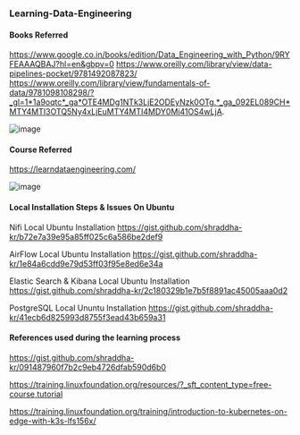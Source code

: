 ### Learning-Data-Engineering

#### Books Referred

https://www.google.co.in/books/edition/Data_Engineering_with_Python/9RYFEAAAQBAJ?hl=en&gbpv=0
https://www.oreilly.com/library/view/data-pipelines-pocket/9781492087823/
https://www.oreilly.com/library/view/fundamentals-of-data/9781098108298/?_gl=1*1a9oqtc*_ga*OTE4MDg1NTk3LjE2ODEyNzk0OTg.*_ga_092EL089CH*MTY4MTI3OTQ5Ny4xLjEuMTY4MTI4MDY0Mi41OS4wLjA.

![image](https://user-images.githubusercontent.com/69973111/231368727-130d5360-a6fe-4278-b750-bc1c58067065.png)

#### Course Referred

https://learndataengineering.com/

![image](https://user-images.githubusercontent.com/69973111/231369906-d2cb1ea7-4fb4-457e-9272-166ceafc8164.png)

#### Local Installation Steps & Issues On Ubuntu

Nifi Local Ubuntu Installation    https://gist.github.com/shraddha-kr/b72e7a39e95a85ff025c6a586be2def9

AirFlow Local Ubuntu Installation   https://gist.github.com/shraddha-kr/1e84a6cdd9e79d53ff03f95e8ed6e34a

Elastic Search & Kibana Local Ubuntu Installation   https://gist.github.com/shraddha-kr/2c180329b1e7b5f8891ac45005aaa0d2

PostgreSQL Local Ununtu Installation    https://gist.github.com/shraddha-kr/41ecb6d825993d8755f3ead43b659a31

#### References used during the learning process

https://gist.github.com/shraddha-kr/091487960f7b2c9eb4726dfab590d6b0

https://training.linuxfoundation.org/resources/?_sft_content_type=free-course,tutorial

https://training.linuxfoundation.org/training/introduction-to-kubernetes-on-edge-with-k3s-lfs156x/

